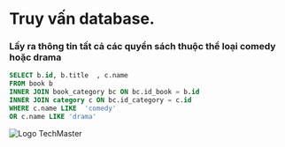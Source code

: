 # Truy vấn database.

### Lấy ra thông tin tất cả các quyển sách thuộc thể loại comedy hoặc drama
```sql
SELECT b.id, b.title  , c.name 
FROM book b 
INNER JOIN book_category bc ON bc.id_book = b.id
INNER JOIN category c ON bc.id_category = c.id 
WHERE c.name LIKE  'comedy'
OR c.name LIKE 'drama'  
```

![Logo TechMaster](https://techmaster.vn/resources/image/logo.png)









